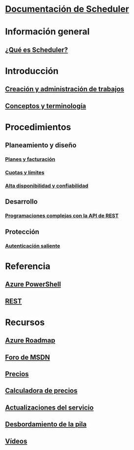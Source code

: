 # [Documentación de Scheduler](index.md)

# Información general
## [¿Qué es Scheduler?](scheduler-intro.md)

# Introducción
## [Creación y administración de trabajos](scheduler-get-started-portal.md)
## [Conceptos y terminología](scheduler-concepts-terms.md)

# Procedimientos
## Planeamiento y diseño
### [Planes y facturación](scheduler-plans-billing.md)
### [Cuotas y límites](scheduler-limits-defaults-errors.md)
### [Alta disponibilidad y confiabilidad](scheduler-high-availability-reliability.md)

## Desarrollo
### [Programaciones complejas con la API de REST](scheduler-advanced-complexity.md)


## Protección
### [Autenticación saliente](scheduler-outbound-authentication.md)

# Referencia
## [Azure PowerShell](/powershell/module/azurerm.scheduler)
## [REST](/rest/api/scheduler)

# Recursos
## [Azure Roadmap](https://azure.microsoft.com/roadmap/?category=monitoring-management)
## [Foro de MSDN](https://social.msdn.microsoft.com/Forums/home?forum=azurescheduler)
## [Precios](https://azure.microsoft.com/pricing/details/scheduler/)
## [Calculadora de precios](https://azure.microsoft.com/pricing/calculator/)
## [Actualizaciones del servicio](https://azure.microsoft.com/updates/?product=scheduler)
## [Desbordamiento de la pila](http://stackoverflow.com/questions/tagged/azure-scheduler)
## [Vídeos](https://azure.microsoft.com/documentation/videos/index/?services=scheduler)



